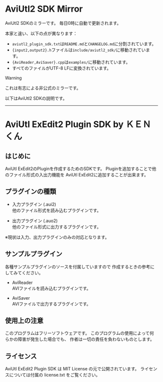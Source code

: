 # AviUtl2 SDK Mirror

AviUtl2 SDKのミラーです。
毎日0時に自動で更新されます。

本家と違い、以下の点が異なります：

- `aviutl2_plugin_sdk.txt`は`README.md`と`CHANGELOG.md`に分割されています。
- `{input2,output2}.h`ファイルは`include/aviutl2_sdk/`に移動されています。
- `{AviReader,AviSaver}.cpp`は`examples/`に移動されています。
- すべてのファイルがUTF-8 LFに変換されています。

> [!WARNING]
> これは有志による非公式のミラーです。

以下はAviUtl2 SDKの説明です。

---

# AviUtl ExEdit2 Plugin SDK by ＫＥＮくん

## はじめに

AviUtl ExEdit2のPluginを作成するためのSDKです。
Pluginを追加することで他のファイル形式の入出力機能を
AviUtl ExEdit2に追加することが出来ます。

## プラグインの種類

- 入力プラグイン (.aui2)\
   他のファイル形式を読み込むプラグインです。

- 出力プラグイン (.auo2)\
   他のファイル形式に出力するプラグインです。

※現状は入力、出力プラグインのみの対応となります。

## サンプルプラグイン

各種サンプルプラグインのソースを付属していますので
作成するときの参考にしてみてください。

- AviReader\
   AVIファイルを読み込むプラグインです。

- AviSaver\
   AVIファイルで出力するプラグインです。

## 使用上の注意

このプログラムはフリーソフトウェアです。
このプログラムの使用によって何らかの障害が発生した場合でも、
作者は一切の責任を負わないものとします。

## ライセンス

AviUtl ExEdit2 Plugin SDK は MIT License の元で公開されています。
ライセンスについては付属の license.txt をご覧ください。
